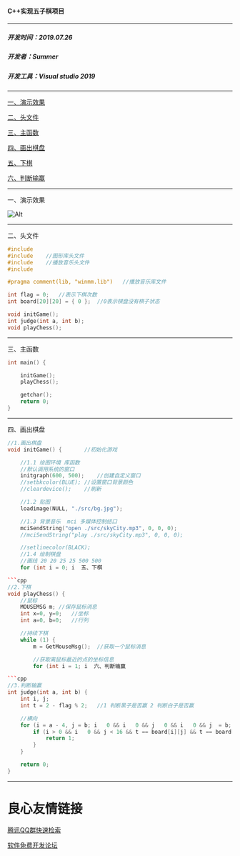 #### C++实现五子棋项目
***
##### 开发时间：2019.07.26
##### 开发者：Summer
##### 开发工具：Visual studio 2019
***
[一、演示效果](#1)

[二、头文件](#2)

[三、主函数](#3)

[四、画出棋盘](#4)

[五、下棋](#5)

[六、判断输赢](#6)

***
 一、演示效果 

![Alt](./demo.gif)

***
 二、头文件 

```cpp
#include 
#include 	//图形库头文件
#include 	//播放音乐头文件
#include 

#pragma comment(lib, "winmm.lib")	//播放音乐库文件

int flag = 0;	//表示下棋次数
int board[20][20] = { 0 };	//0表示棋盘没有棋子状态

void initGame();
int judge(int a, int b);
void playChess();
```
***
 三、主函数 

```cpp
int main() {

	initGame();
	playChess();

	getchar();
	return 0;
}
```
***
 四、画出棋盘 

```cpp
//1.画出棋盘
void initGame() {		//初始化游戏

	//1.1 绘图环境 库函数
	//默认调用系统的窗口
	initgraph(600, 500);	//创建自定义窗口
	//setbkcolor(BLUE);	//设置窗口背景颜色
	//cleardevice();	//刷新

	//1.2 贴图
	loadimage(NULL, "./src/bg.jpg");

	//1.3 背景音乐	mci 多媒体控制结口
	mciSendString("open ./src/skyCity.mp3", 0, 0, 0);
	//mciSendString("play ./src/skyCity.mp3", 0, 0, 0);

	//setlinecolor(BLACK);
	//1.4 绘制棋盘
	//画线 20 20 25 25 500 500
	for (int i = 0; i  五、下棋 

```cpp
//2.下棋
void playChess() {
	//鼠标
	MOUSEMSG m;	//保存鼠标消息
	int x=0, y=0;	//坐标
	int a=0, b=0;	//行列

	//持续下棋
	while (1) {
		m = GetMouseMsg();	//获取一个鼠标消息

		//获取离鼠标最近的点的坐标信息
		for (int i = 1; i  六、判断输赢 

```cpp
//3.判断输赢
int judge(int a, int b) {
	int i, j;
	int t = 2 - flag % 2;	//1 判断黑子是否赢	2 判断白子是否赢

	//横向
	for (i = a - 4, j = b; i   0 && i   0 && j   0 && i   0 && j  = b; i++, j--) {
		if (i > 0 && i   0 && j < 16 && t == board[i][j] && t == board[i + 1][j - 1] && t == board[i + 2][j - 2] && t == board[i + 3][j - 3] && t == board[i + 4][j - 4]) {
			return 1;
		}
	}

	return 0;
}
```
***


 # 良心友情链接

[腾讯QQ群快速检索](http://u.720life.cn/s/8cf73f7c)

[软件免费开发论坛](http://u.720life.cn/s/bbb01dc0)